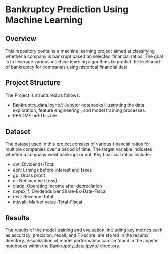 # Bankruptcy Prediction Using Machine Learning
## Overview
This repository contains a machine learning project aimed at classifying whether a company is bankrupt based on selected financial ratios. 
The goal is to leverage various machine learning algorithms to predict the likelihood of bankruptcy for companies using historical financial data
## Project Structure
The Project is structured as follows:

- Bankruptcy_data.ipynb/: Jupyter notebooks illustrating the data exploration, feature engineering , and model training processes.
 - README.md:This file



## Dataset 
The dataset used in this project consists of various financial ratios for multiple companies over a period of time.
The target variable indicates whether a company went bankrupt or not. Key financial ratios include:
- dvt: Dividends-Total
- ebit: Ernings before interest and taxes
- gp: Gross profit
- ni: Net income (Loss)
- oiadp: Operating income after depreciation
- dvpsx_f: Dividends per Share-Ex-Date-Fiscal
- revt: Revenue-Total
- mkvalt: Market value-Total-Fiscal

## Results 
The results of the model training and evaluation, including key metrics such as accuracy, precision, recall, and F1-score, are stored in the results/ directory. 
Visualization of model performance can be found in the Jupyter notebooks within the Bankruptcy_data.ipynb/ directory.
